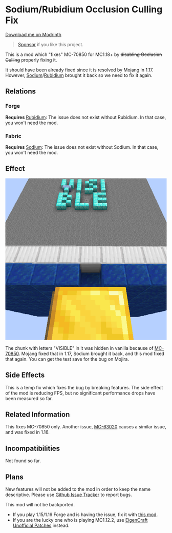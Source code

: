 Sodium/Rubidium Occlusion Culling Fix
=====

[Download me on Modrinth](https://modrinth.com/mod/occlusion-culling-fix-sodium)

> [Sponsor](https://afdian.net/a/yezhiyi9670) if you like this project.

This is a mod which "fixes" MC-70850 for MC1.18+ by ~~disabling Occlusion Culling~~ properly fixing it.

It should have been already fixed since it is resolved by Mojang in 1.17. However, [Sodium](https://modrinth.com/mod/sodium)/[Rubidium]() brought it back so we need to fix it again.

Relations
-----

### Forge

**Requires** [Rubidium](https://modrinth.com/mod/rubidium): The issue does not exist without Rubidium. In that case, you won't need the mod.

### Fabric

**Requires** [Sodium](https://modrinth.com/mod/sodium): The issue does not exist without Sodium. In that case, you won't need the mod.

Effect
-----

![](logo-standard.png)

The chunk with letters "VISIBLE" in it was hidden in vanilla because of [MC-70850](https://bugs.mojang.com/browse/MC-70850). Mojang fixed that in 1.17, Sodium brought it back, and this mod fixed that again. You can get the test save for the bug on Mojira.

Side Effects
-----

This is a temp fix which fixes the bug by breaking features. The side effect of the mod is reducing FPS, but no significant performance drops have been measured so far.

Related Information
-----

This fixes MC-70850 only. Another issue, [MC-63020](https://bugs.mojang.com/browse/MC-63020) causes a similar issue, and was fixed in 1.16.

Incompatibilities
-----

Not found so far.

Plans
-----

New features will not be added to the mod in order to keep the name descriptive. Please use [Github Issue Tracker](https://github.com/yezhiyi9670/occlusion-culling-fix-sodium/issues) to report bugs.

This mod will not be backported.

- If you play 1.15/1.16 Forge and is having the issue, fix it with [this mod](https://www.curseforge.com/minecraft/mc-mods/occlusion-culling-temp-fix).
- If you are the lucky one who is playing MC1.12.2, use [EigenCraft Unofficial Patches](https://github.com/mrgrim/MUP) instead.
